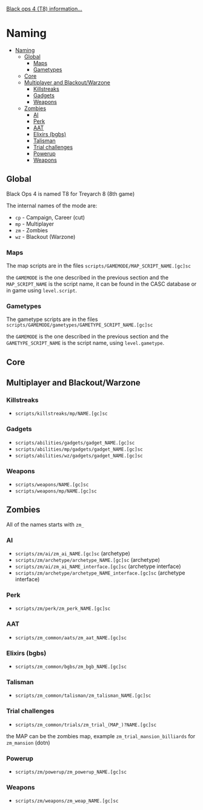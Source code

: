 [Black ops 4 (T8) information...](index.md)

# Naming

- [Naming](#naming)
  - [Global](#global)
    - [Maps](#maps)
    - [Gametypes](#gametypes)
  - [Core](#core)
  - [Multiplayer and Blackout/Warzone](#multiplayer-and-blackoutwarzone)
    - [Killstreaks](#killstreaks)
    - [Gadgets](#gadgets)
    - [Weapons](#weapons)
  - [Zombies](#zombies)
    - [AI](#ai)
    - [Perk](#perk)
    - [AAT](#aat)
    - [Elixirs (bgbs)](#elixirs-bgbs)
    - [Talisman](#talisman)
    - [Trial challenges](#trial-challenges)
    - [Powerup](#powerup)
    - [Weapons](#weapons-1)


## Global

Black Ops 4 is named T8 for Treyarch 8 (8th game)

The internal names of the mode are:

- `cp` - Campaign, Career (cut)
- `mp` - Multiplayer
- `zm` - Zombies
- `wz` - Blackout (Warzone)

### Maps

The map scripts are in the files `scripts/GAMEMODE/MAP_SCRIPT_NAME.[gc]sc`

the `GAMEMODE` is the one described in the previous section and the `MAP_SCRIPT_NAME` is the script name, it can be found in the CASC database or in game using `level.script`.

### Gametypes

The gametype scripts are in the files `scripts/GAMEMODE/gametypes/GAMETYPE_SCRIPT_NAME.[gc]sc`

the `GAMEMODE` is the one described in the previous section and the `GAMETYPE_SCRIPT_NAME` is the script name, using `level.gametype`.

## Core

## Multiplayer and Blackout/Warzone

### Killstreaks

- `scripts/killstreaks/mp/NAME.[gc]sc`

### Gadgets

- `scripts/abilities/gadgets/gadget_NAME.[gc]sc`
- `scripts/abilities/mp/gadgets/gadget_NAME.[gc]sc`
- `scripts/abilities/wz/gadgets/gadget_NAME.[gc]sc`

### Weapons

- `scripts/weapons/NAME.[gc]sc`
- `scripts/weapons/mp/NAME.[gc]sc`
  
## Zombies

All of the names starts with `zm_`

### AI

- `scripts/zm/ai/zm_ai_NAME.[gc]sc` (archetype)
- `scripts/zm/archetype/archetype_NAME.[gc]sc` (archetype)
- `scripts/zm/ai/zm_ai_NAME_interface.[gc]sc` (archetype interface)
- `scripts/zm/archetype/archetype_NAME_interface.[gc]sc` (archetype interface)


### Perk

- `scripts/zm/perk/zm_perk_NAME.[gc]sc`

### AAT

- `scripts/zm_common/aats/zm_aat_NAME.[gc]sc`

### Elixirs (bgbs)

- `scripts/zm_common/bgbs/zm_bgb_NAME.[gc]sc`

### Talisman

- `scripts/zm_common/talisman/zm_talisman_NAME.[gc]sc`

### Trial challenges

- `scripts/zm_common/trials/zm_trial_(MAP_)?NAME.[gc]sc`

the MAP can be the zombies map, example `zm_trial_mansion_billiards` for `zm_mansion` (dotn)

### Powerup

- `scripts/zm/powerup/zm_powerup_NAME.[gc]sc`

### Weapons

- `scripts/zm/weapons/zm_weap_NAME.[gc]sc`
